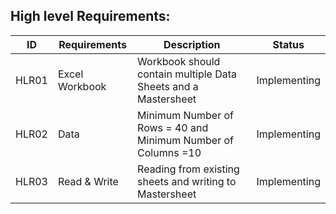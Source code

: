 ##  High level Requirements:
| ID | Requirements | Description | Status |
| --- | --- | --- | --- |
| HLR01 | Excel Workbook | Workbook should contain multiple Data Sheets and a Mastersheet | Implementing |
| HLR02 | Data | Minimum Number of Rows = 40 and Minimum Number of Columns =10 | Implementing |
| HLR03| Read & Write|  Reading from existing sheets and writing to Mastersheet | Implementing |
